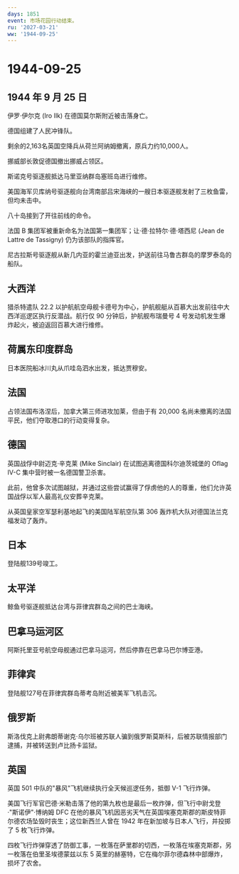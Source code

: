 ```yaml
---
days: 1851
event: 市场花园行动结束。
ru: '2027-03-21'
ww: '1944-09-25'
---
```


# 1944-09-25

## 1944 年 9 月 25 日

伊罗·伊尔克 (Iro Ilk) 在德国莫尔斯附近被击落身亡。

德国组建了人民冲锋队。

剩余的2,163名英国空降兵从荷兰阿纳姆撤离，原兵力约10,000人。

挪威部长敦促德国撤出挪威占领区。

斯诺克号驱逐舰抵达马里亚纳群岛塞班岛进行维修。

美国海军贝库纳号驱逐舰向台湾南部吕宋海峡的一艘日本驱逐舰发射了三枚鱼雷，但均未击中。

八十岛接到了开往前线的命令。

法国 B 集团军被重新命名为法国第一集团军；让·德·拉特尔·德·塔西尼 (Jean de
Lattre de Tassigny) 仍为该部队的指挥官。

尼古拉斯号驱逐舰从新几内亚的霍兰迪亚出发，护送前往马鲁古群岛的摩罗泰岛的船队。

## 大西洋

猎杀特遣队 22.2
以护航航空母舰卡德号为中心，护航舰艇从百慕大出发前往中大西洋巡逻区执行反潜战。航行仅
90 分钟后，护航舰布瑞曼号 4
号发动机发生爆炸起火，被迫返回百慕大进行维修。

## 荷属东印度群岛

日本医院船冰川丸从爪哇岛泗水出发，抵达贾穆安。

## 法国

占领法国布洛涅后，加拿大第三师进攻加莱，但由于有 20,000
名尚未撤离的法国平民，他们夺取港口的行动变得复杂。

## 德国

英国战俘中尉迈克·辛克莱 (Mike Sinclair) 在试图逃离德国科尔迪茨城堡的
Oflag IV-C 集中营时被一名德国警卫杀害。

此前，他曾多次试图越狱，并通过这些尝试赢得了俘虏他的人的尊重，他们允许英国战俘以军人最高礼仪安葬辛克莱。

从英国皇家空军瑟利基地起飞的美国陆军航空队第 306
轰炸机大队对德国法兰克福发动了轰炸。

## 日本

登陆舰139号竣工。

## 太平洋

鲸鱼号驱逐舰抵达台湾与菲律宾群岛之间的巴士海峡。

## 巴拿马运河区

阿斯托里亚号航空母舰通过巴拿马运河，然后停靠在巴拿马巴尔博亚港。

## 菲律宾

登陆舰127号在菲律宾群岛蒂考岛附近被美军飞机击沉。

## 俄罗斯

斯洛伐克上尉弗朗蒂谢克·乌尔班被苏联人骗到俄罗斯莫斯科，后被苏联情报部门逮捕，并被转送到卢比扬卡监狱。

## 英国

英国 501 中队的"暴风"飞机继续执行全天候巡逻任务，抵御 V-1 飞行炸弹。

美国飞行军官巴德·米勒击落了他的第九枚也是最后一枚炸弹，但飞行中尉戈登·"斯诺伊"·博纳姆
DFC
在他的暴风飞机因恶劣天气在英国埃塞克斯郡的斯皮特菲尔德农场坠毁时丧生；这位新西兰人曾在
1942 年在新加坡与日本人飞行，并投掷了 5 枚飞行炸弹。

四枚飞行炸弹穿透了防御工事，一枚落在萨里郡的切西，一枚落在埃塞克斯郡，另一枚落在伯里圣埃德蒙兹以东
5 英里的赫塞特，它在梅尔菲尔德森林中部爆炸，损坏了农舍。